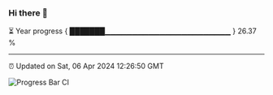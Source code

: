 ### Hi there 👋

⏳ Year progress { ███████▁▁▁▁▁▁▁▁▁▁▁▁▁▁▁▁▁▁▁▁▁▁▁ } 26.37 %

---

⏰ Updated on Sat, 06 Apr 2024 12:26:50 GMT

![Progress Bar CI](https://github.com/liununu/liununu/workflows/Progress%20Bar%20CI/badge.svg)
